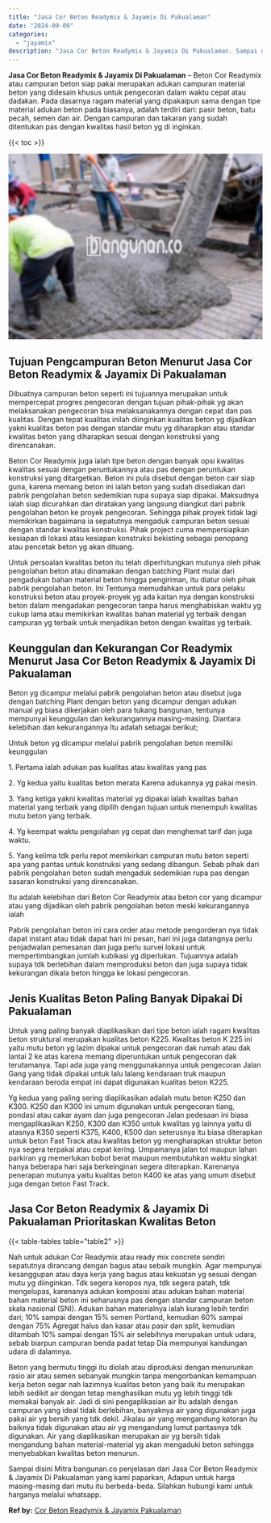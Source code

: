 ```yaml
---
title: "Jasa Cor Beton Readymix & Jayamix Di Pakualaman"
date: "2024-09-09"
categories: 
  - "jayamix"
description: "Jasa Cor Beton Readymix & Jayamix Di Pakualaman. Sampai disini Mitra bangunan.co penjelasan dari Jasa Cor Beton Readymix & Jayamix Di Pakualaman yang kami pa..."
---
```


**Jasa Cor Beton Readymix & Jayamix Di Pakualaman** – Beton Cor Readymix atau campuran beton siap pakai merupakan adukan campuran material beton yang didesain khusus untuk pengecoran dalam waktu cepat atau dadakan. Pada dasarnya ragam material yang dipakaipun sama dengan tipe material adukan beton pada biasanya, adalah terdiri dari: pasir beton, batu pecah, semen dan air. Dengan campuran dan takaran yang sudah ditentukan pas dengan kwalitas hasil beton yg di inginkan.

{{< toc >}}

![Jasa Cor Beton Readymix & Jayamix Di Pakualaman](/images/jasa-cor-readymix-60.png)

## Tujuan Pengcampuran Beton Menurut Jasa Cor Beton Readymix & Jayamix Di Pakualaman

Dibuatnya campuran beton seperti ini tujuannya merupakan untuk mempercepat progres pengecoran dengan tujuan pihak-pihak yg akan melaksanakan pengecoran bisa melaksanakannya dengan cepat dan pas kualitas. Dengan tepat kualitas inilah diinginkan kualitas beton yg dijadikan yakni kualitas beton pas dengan standar mutu yg diharapkan atau standar kwalitas beton yang diharapkan sesuai dengan konstruksi yang direncanakan.

Beton Cor Readymix juga ialah tipe beton dengan banyak opsi kwalitas kwalitas sesuai dengan peruntukannya atau pas dengan peruntukan konstruksi yang ditargetkan. Beton ini pula disebut dengan beton cair siap guna, karena memang beton ini ialah beton yang sudah disediakan dari pabrik pengolahan beton sedemikian rupa supaya siap dipakai. Maksudnya ialah siap dicurahkan dan diratakan yang langsung diangkut dari pabrik pengolahan beton ke proyek pengecoran. Sehingga pihak proyek tidak lagi memikirkan bagaimana ia sepatutnya mengaduk campuran beton sesuai dengan standar kwalitas konstruksi. Pihak project cuma mempersiapkan kesiapan di lokasi atau kesiapan konstruksi bekisting sebagai penopang atau pencetak beton yg akan dituang.

Untuk persoalan kwalitas beton itu telah diperhitungkan mutunya oleh pihak pengolahan beton atau dinamakan dengan batching Plant mulai dari pengadukan bahan material beton hingga pengiriman, itu diatur oleh pihak pabrik pengolahan beton. Ini Tentunya memudahkan untuk para pelaku konstruksi beton atau proyek-proyek yg ada kaitan nya dengan konstruksi beton dalam mengadakan pengecoran tanpa harus menghabiskan waktu yg cukup lama atau memikirkan kwalitas bahan material yg terbaik dengan campuran yg terbaik untuk menjadikan beton dengan kwalitas yg terbaik.

## Keunggulan dan Kekurangan Cor Readymix Menurut Jasa Cor Beton Readymix & Jayamix Di Pakualaman

Beton yg dicampur melalui pabrik pengolahan beton atau disebut juga dengan batching Plant dengan beton yang dicampur dengan adukan manual yg biasa dikerjakan oleh para tukang bangunan, tentunya mempunyai keunggulan dan kekurangannya masing-masing. Diantara kelebihan dan kekurangannya Itu adalah sebagai berikut;

Untuk beton yg dicampur melalui pabrik pengolahan beton memiliki keunggulan

1\. Pertama ialah adukan pas kualitas atau kwalitas yang pas

2\. Yg kedua yaitu kualitas beton merata Karena adukannya yg pakai mesin.

3\. Yang ketiga yakni kwalitas material yg dipakai ialah kwalitas bahan material yang terbaik yang dipilih dengan tujuan untuk menempuh kwalitas mutu beton yang terbaik.

4\. Yg keempat waktu pengolahan yg cepat dan menghemat tarif dan juga waktu.

5\. Yang kelima tdk perlu repot memikirkan campuran mutu beton seperti apa yang pantas untuk konstruksi yang sedang dibangun. Sebab pihak dari pabrik pengolahan beton sudah mengaduk sedemikian rupa pas dengan sasaran konstruksi yang direncanakan.

Itu adalah kelebihan dari Beton Cor Readymix atau beton cor yang dicampur atau yang dijadikan oleh pabrik pengolahan beton meski kekurangannya ialah

Pabrik pengolahan beton ini cara order atau metode pengorderan nya tidak dapat instant atau tidak dapat hari ini pesan, hari ini juga datangnya perlu penjadwalan pemesanan dan juga perlu survei lokasi untuk mempertimbangkan jumlah kubikasi yg diperlukan. Tujuannya adalah supaya tdk berlebihan dalam memproduksi beton dan juga supaya tidak kekurangan dikala beton hingga ke lokasi pengecoran.

## Jenis Kualitas Beton Paling Banyak Dipakai Di Pakualaman

Untuk yang paling banyak diaplikasikan dari tipe beton ialah ragam kwalitas beton struktural merupakan kualitas beton K225. Kwalitas beton K 225 ini yaitu mutu beton yg lazim dipakai untuk pengecoran dak rumah atau dak lantai 2 ke atas karena memang diperuntukan untuk pengecoran dak terutamanya. Tapi ada juga yang menggunakannya untuk pengecoran Jalan Gang yang tidak dipakai untuk lalu lalang kendaraan truk maupun kendaraan beroda empat ini dapat digunakan kualitas beton K225.

Yg kedua yang paling sering diaplikasikan adalah mutu beton K250 dan K300. K250 dan K300 ini umum digunakan untuk pengecoran tiang, pondasi atau cakar ayam dan juga pengecoran Jalan pedesaan ini biasa mengaplikasikan K250, K300 dan K350 untuk kwalitas yg lainnya yaitu di atasnya K350 seperti K375, K400, K500 dan seterusnya itu biasa diterapkan untuk beton Fast Track atau kwalitas beton yg mengharapkan struktur beton nya segera terpakai atau cepat kering. Umpamanya jalan tol maupun lahan parkiran yg memerlukan bobot berat maupun membutuhkan waktu singkat hanya beberapa hari saja berkeinginan segera diterapkan. Karenanya penerapan mutunya yaitu kualitas beton K400 ke atas yang umum disebut juga dengan beton Fast Track.

## Jasa Cor Beton Readymix & Jayamix Di Pakualaman Prioritaskan Kwalitas Beton

{{< table-tables table="table2" >}}

Nah untuk adukan Cor Readymix atau ready mix concrete sendiri sepatutnya dirancang dengan bagus atau sebaik mungkin. Agar mempunyai kesanggupan atau daya kerja yang bagus atau kekuatan yg sesuai dengan mutu yg diinginkan. Tdk segera keropos nya, tdk segera patah, tdk mengelupas, karenanya adukan komposisi atau adukan bahan material bahan material beton ini seharusnya pas dengan standar campuran beton skala nasional (SNI). Adukan bahan materialnya ialah kurang lebih terdiri dari; 10% sampai dengan 15% semen Portland, kemudian 60% sampai dengan 75% Agregat halus dan kasar atau pasir dan split, kemudian ditambah 10% sampai dengan 15% air selebihnya merupakan untuk udara, sebab biarpun campuran benda padat tetap Dia mempunyai kandungan udara di dalamnya.

Beton yang bermutu tinggi itu diolah atau diproduksi dengan menurunkan rasio air atau semen sebanyak mungkin tanpa mengorbankan kemampuan kerja beton segar nah lazimnya kualitas beton yang baik itu merupakan lebih sedikit air dengan tetap menghasilkan mutu yg lebih tinggi tdk memakai banyak air. Jadi di sini pengaplikasian air Itu adalah dengan campuran yang ideal tidak berlebihan, banyaknya air yang digunakan juga pakai air yg bersih yang tdk dekil. Jikalau air yang mengandung kotoran itu baiknya tidak digunakan atau air yg mengandung lumut pantasnya tdk digunakan. Air yang diaplikasikan merupakan air yg bersih tidak mengandung bahan material-material yg akan mengaduki beton sehingga menyebabkan kwalitas beton menurun.

Sampai disini Mitra bangunan.co penjelasan dari Jasa Cor Beton Readymix & Jayamix Di Pakualaman yang kami paparkan, Adapun untuk harga masing-masing dari mutu itu berbeda-beda. Silahkan hubungi kami untuk harganya melalui whatsapp.

**Ref by:** [Cor Beton Readymix & Jayamix Pakualaman](https://id.wikipedia.org/wiki/Cor)
